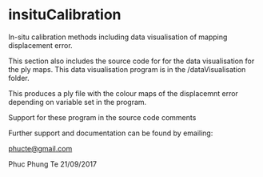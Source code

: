 # insituCalibration
In-situ calibration methods including data visualisation of mapping displacement error.

This section also includes the source code for for the data visualisation for the ply maps.
This data visualisation program is in the /dataVisualisation folder.

This produces a ply file with the colour maps of the displacemnt error depending on variable set in the program.

Support for these program in the source code comments

Further support and documentation can be found by emailing:

phucte@gmail.com



Phuc Phung Te 21/09/2017
